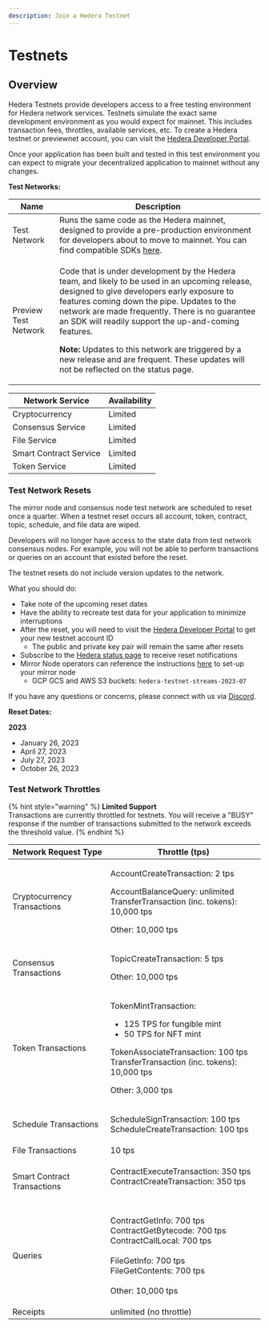 ```yaml
---
description: Join a Hedera Testnet
---
```


# Testnets

## Overview

Hedera Testnets provide developers access to a free testing environment for Hedera network services. Testnets simulate the exact same development environment as you would expect for mainnet. This includes transaction fees, throttles, available services, etc. To create a Hedera testnet or previewnet account, you can visit the [Hedera Developer Portal](https://portal.hedera.com/login).

Once your application has been built and tested in this test environment you can expect to migrate your decentralized application to mainnet without any changes.

**Test Networks:**

| **Name**             | **Description**                                                                                                                                                                                                           |
| -------------------- | ------------------------------------------------------------------------------------------------------------------------------------------------------------------------------------------------------------------------- |
| Test Network         | Runs the same code as the Hedera mainnet, designed to provide a pre-production environment for developers about to move to mainnet. You can find compatible SDKs [here](../../sdks-and-apis/sdks/#hedera-supported-sdks). |
| Preview Test Network | <p>Code that is under development by the Hedera team, and likely to be used in an upcoming release, designed to give developers early exposure to features coming down the pipe. Updates to the network are made frequently. There is no guarantee an SDK will readily support the up-and-coming features.</p><p><strong>Note:</strong> Updates to this network are triggered by a new release and are frequent. These updates will not be reflected on the status page.</p>                                                                                                                                                                        |

| Network Service        | Availability |
| ---------------------- | ------------ |
| Cryptocurrency         | Limited      |
| Consensus Service      | Limited      |
| File Service           | Limited      |
| Smart Contract Service | Limited      |
| Token Service          | Limited      |

### Test Network Resets

The mirror node and consensus node test network are scheduled to reset once a quarter. When a testnet reset occurs all account, token, contract, topic, schedule, and file data are wiped.

Developers will no longer have access to the state data from test network consensus nodes. For example, you will not be able to perform transactions or queries on an account that existed before the reset.

The testnet resets do not include version updates to the network.&#x20;

What you should do:

* Take note of the upcoming reset dates
* Have the ability to recreate test data for your application to minimize interruptions
* After the reset, you will need to visit the [Hedera Developer Portal](https://portal.hedera.com/register) to get your new testnet account ID
  * The public and private key pair will remain the same after resets
* Subscribe to the [Hedera status page](https://status.hedera.com/) to receive reset notifications
* Mirror Node operators can reference the instructions [here](https://github.com/hashgraph/hedera-mirror-node/tree/main/docs/database#reset) to set-up your mirror node
  * GCP GCS and AWS S3 buckets: `hedera-testnet-streams-2023-07`

If you have any questions or concerns, please connect with us via [Discord](https://hedera.com/discord).

**Reset Dates:**

**2023**

* January 26, 2023
* April 27, 2023
* July 27, 2023
* October 26, 2023

### Test Network Throttles

{% hint style="warning" %}
**Limited Support**\
Transactions are currently throttled for testnets. You will receive a "BUSY" response if the number of transactions submitted to the network exceeds the threshold value.
{% endhint %}

| **Network Request Type**    | **Throttle (tps)**                                                                                    |
| --------------------------- | ----------------------------------------------------------------------------------------------------- |
| Cryptocurrency Transactions | <p>AccountCreateTransaction: 2 tps</p><p>AccountBalanceQuery: unlimited<br>TransferTransaction (inc. tokens): 10,000 tps</p><p>Other: 10,000 tps</p>                           |
| Consensus Transactions      | <p>TopicCreateTransaction: 5 tps</p><p>Other: 10,000 tps</p>                                                    |
| Token Transactions          | <p>TokenMintTransaction:</p><ul><li>125 TPS for fungible mint</li><li>50 TPS for NFT mint</li></ul><p>TokenAssociateTransaction: 100 tps<br>TransferTransaction (inc. tokens): 10,000 tps</p><p>Other: 3,000 tps</p> |
| Schedule Transactions       | <p>ScheduleSignTransaction: 100 tps<br>ScheduleCreateTransaction: 100 tps</p>                                                                            |
| File Transactions           | 10 tps                                                                                                |
| Smart Contract Transactions | <p>ContractExecuteTransaction: 350 tps<br>ContractCreateTransaction: 350 tps<br><br></p>                                                                            |
| Queries                     | <p>ContractGetInfo: 700 tps<br>ContractGetBytecode: 700 tps<br>ContractCallLocal: 700 tps<br><br>FileGetInfo: 700 tps<br>FileGetContents: 700 tps<br><br>Other: 10,000 tps</p>                                                                            |
| Receipts                    | unlimited (no throttle)                                                                               |
